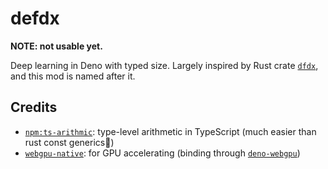 # defdx

**NOTE: not usable yet.** 

Deep learning in Deno with typed size. Largely inspired by Rust crate [`dfdx`](https://github.com/coreylowman/dfdx), and this mod is named after it.

## Credits

- [`npm:ts-arithmic`](https://github.com/arielhs/ts-arithmetic): type-level arithmetic in TypeScript (much easier than rust const generics🤣)
- [`webgpu-native`](https://github.com/gfx-rs/wgpu-native): for GPU accelerating (binding through [`deno-webgpu`](https://github.com/xubaiw/deno-wgpu))
